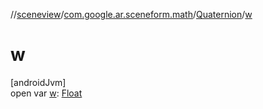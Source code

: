 //[sceneview](../../../index.md)/[com.google.ar.sceneform.math](../index.md)/[Quaternion](index.md)/[w](w.md)

# w

[androidJvm]\
open var [w](w.md): [Float](https://kotlinlang.org/api/latest/jvm/stdlib/kotlin/-float/index.html)
